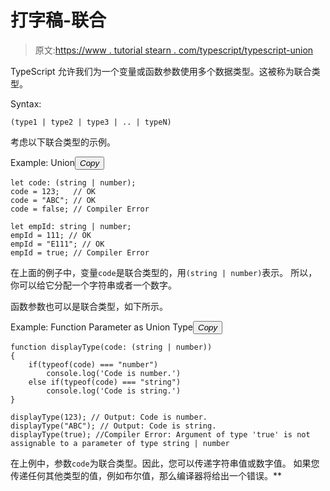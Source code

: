 # 打字稿-联合

> 原文:[https://www . tutorial stearn . com/typescript/typescript-union](https://www.tutorialsteacher.com/typescript/typescript-union)

TypeScript 允许我们为一个变量或函数参数使用多个数据类型。这被称为联合类型。

Syntax:

```
(type1 | type2 | type3 | .. | typeN)

```

考虑以下联合类型的示例。

Example: Union<button class="copy-btn pull-right" title="Copy example code">*Copy*</button> 

```
let code: (string | number);
code = 123;   // OK
code = "ABC"; // OK
code = false; // Compiler Error

let empId: string | number;
empId = 111; // OK
empId = "E111"; // OK
empId = true; // Compiler Error 
```

在上面的例子中，变量`code`是联合类型的，用`(string | number)`表示。 所以，你可以给它分配一个字符串或者一个数字。

函数参数也可以是联合类型，如下所示。

Example: Function Parameter as Union Type<button class="copy-btn pull-right" title="Copy example code">*Copy*</button> 

```
function displayType(code: (string | number))
{
    if(typeof(code) === "number")
        console.log('Code is number.')
    else if(typeof(code) === "string")
        console.log('Code is string.')
}

displayType(123); // Output: Code is number.
displayType("ABC"); // Output: Code is string.
displayType(true); //Compiler Error: Argument of type 'true' is not assignable to a parameter of type string | number 
```

在上例中，参数`code`为联合类型。因此，您可以传递字符串值或数字值。 如果您传递任何其他类型的值，例如布尔值，那么编译器将给出一个错误。**